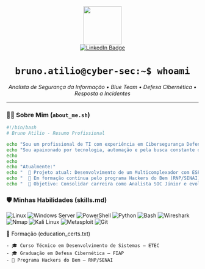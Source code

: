 <div id="header" align="center">
  <img src="https://user-images.githubusercontent.com/73097560/115834477-dbab4500-a447-11eb-908a-139537b278ed.gif" width="100"/>
</div>

<div id="badges" align="center">
  <a href="https://www.linkedin.com/in/brunoatilio/">
    <img src="https://img.shields.io/badge/LinkedIn-blue?style=for-the-badge&logo=linkedin&logoColor=white" alt="LinkedIn Badge"/>
  </a>
</div>

<h1 align="center">
  <code>bruno.atilio@cyber-sec:~$ whoami</code>
</h1>

<p align="center">
  <em>Analista de Segurança da Informação • Blue Team • Defesa Cibernética • Resposta a Incidentes</em>
</p>

---

### 👨‍💻 Sobre Mim (`about_me.sh`)

```bash
#!/bin/bash
# Bruno Atilio - Resumo Profissional

echo "Sou um profissional de TI com experiência em Cibersegurança Defensiva (Blue Team)."
echo "Sou apaixonado por tecnologia, automação e pela busca constante de conhecimento — principalmente quando o desafio envolve proteger sistemas e investigar ameaças."
echo
echo
echo "Atualmente:"
echo "  🔭 Projeto atual: Desenvolvimento de um Multicomplexador com ESP32-S3, explorando integração de hardware e segurança IoT."
echo "  🌱 Em formação contínua pelo programa Hackers do Bem (RNP/SENAI) e aprimorando habilidades em SOC e Threat Hunting."
echo "  🎯 Objetivo: Consolidar carreira como Analista SOC Júnior e evoluir para Threat Hunter."
```

### 🛡️ Minhas Habilidades (skills.md)

<p align="left">
  <img src="https://img.shields.io/badge/Linux-FCC624?style=for-the-badge&logo=linux&logoColor=black" alt="Linux"/>
  <img src="https://img.shields.io/badge/Windows_Server-0078D6?style=for-the-badge&logo=windows&logoColor=white" alt="Windows Server"/>
  <img src="https://img.shields.io/badge/PowerShell-5391FE?style=for-the-badge&logo=powershell&logoColor=white" alt="PowerShell"/>
  <img src="https://img.shields.io/badge/Python-3776AB?style=for-the-badge&logo=python&logoColor=white" alt="Python"/>
  <img src="https://img.shields.io/badge/Bash-4EAA25?style=for-the-badge&logo=GNU%20Bash&logoColor=white" alt="Bash"/>
  
  <img src="https://img.shields.io/badge/Wireshark-1679A7?style=for-the-badge&logo=wireshark&logoColor=white" alt="Wireshark"/>
  <img src="https://img.shields.io/badge/Nmap-000000?style=for-the-badge&logo=nmap&logoColor=white" alt="Nmap"/>
  <img src="https://img.shields.io/badge/Kali_Linux-557C9B?style=for-the-badge&logo=kali-linux&logoColor=white" alt="Kali Linux"/>
  <img src="https://img.shields.io/badge/Metasploit-EE3322?style=for-the-badge&logo=metasploit&logoColor=white" alt="Metasploit"/>
  
  <img src="https://img.shields.io/badge/Git-F05032?style=for-the-badge&logo=git&logoColor=white" alt="Git"/>
</p>


📜 Formação (education_certs.txt)
```
- 🎓 Curso Técnico em Desenvolvimento de Sistemas – ETEC
- 🎓 Graduação em Defesa Cibernética – FIAP
- 🧩 Programa Hackers do Bem – RNP/SENAI
```
